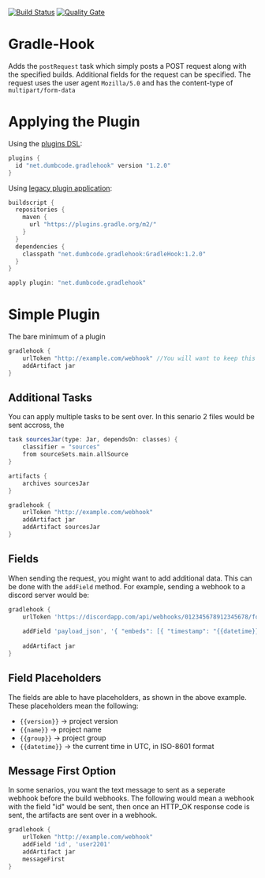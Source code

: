 [![Build Status](https://travis-ci.org/Dumb-Code/GradleHook.svg?branch=master)](https://travis-ci.org/Dumb-Code/GradleHook)
[![Quality Gate](https://sonarcloud.io/api/badges/gate?key=net.dumbcode.gradlehook)](https://sonarcloud.io/dashboard?id=net.dumbcode.gradlehook)

# Gradle-Hook
Adds the `postRequest` task which simply posts a POST request along with the specified builds. Additional fields for the request can be specified. The request uses the user agent `Mozilla/5.0` and has the content-type of `multipart/form-data`

# Applying the Plugin
Using the [plugins DSL](https://docs.gradle.org/current/userguide/plugins.html#sec:plugins_block):
```gradle
plugins {
  id "net.dumbcode.gradlehook" version "1.2.0"
}
```
Using [legacy plugin application](https://docs.gradle.org/current/userguide/plugins.html#sec:old_plugin_application):
```gradle
buildscript {
  repositories {
    maven {
      url "https://plugins.gradle.org/m2/"
    }
  }
  dependencies {
    classpath "net.dumbcode.gradlehook:GradleHook:1.2.0"
  }
}

apply plugin: "net.dumbcode.gradlehook"

```

# Simple Plugin
The bare minimum of a plugin
```gradle
gradlehook {
    urlToken "http://example.com/webhook" //You will want to keep this url private. It should really be in a gradle.properties file.
    addArtifact jar
}
```
## Additional Tasks
You can apply multiple tasks to be sent over. In this senario 2 files would be sent accross, the 
```gradle
task sourcesJar(type: Jar, dependsOn: classes) {
    classifier = "sources"
    from sourceSets.main.allSource
}

artifacts {
    archives sourcesJar
}

gradlehook {
    urlToken "http://example.com/webhook"
    addArtifact jar
    addArtifact sourcesJar
}
```

## Fields
When sending the request, you might want to add additional data. This can be done with the `addField` method.
For example, sending a webhook to a discord server would be:
```gradle
gradlehook {
    urlToken 'https://discordapp.com/api/webhooks/012345678912345678/foobar' //Would go in a gradle.properties, or a file that isn't commited to git
    
    addField 'payload_json', '{ "embeds": [{ "timestamp": "{{datetime}}" }] }'
    
    addArtifact jar
}
```

## Field Placeholders
The fields are able to have placeholders, as shown in the above example. These placeholders mean the following:
 - `{{version}}` -> project version
 - `{{name}}` -> project name
 - `{{group}}` -> project group
 - `{{datetime}}` -> the current time in UTC, in ISO-8601 format 
 
 ## Message First Option
 In some senarios, you want the text message to sent as a seperate webhook before the build webhooks. The following would mean a webhook with the field "id" would be sent, then once an HTTP_OK response code is sent, the artifacts are sent over in a webhook. 
```gradle
gradlehook {
    urlToken "http://example.com/webhook"
    addField 'id', 'user2201'
    addArtifact jar
    messageFirst
}
```
